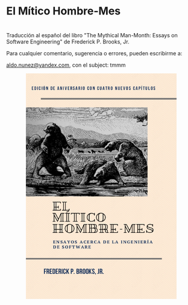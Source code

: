 # El Mítico Hombre-Mes
#
 Traducción al español del libro "The Mythical Man-Month: Essays on
 Software Engineering" de  Frederick P. Brooks, Jr.

 Para cualquier comentario, sugerencia o errores, pueden escribirme a:

  aldo.nunez@yandex.com, con el subject: tmmm
<p align="center">
<img src="portada.png" width="400" height="600">
</p>
